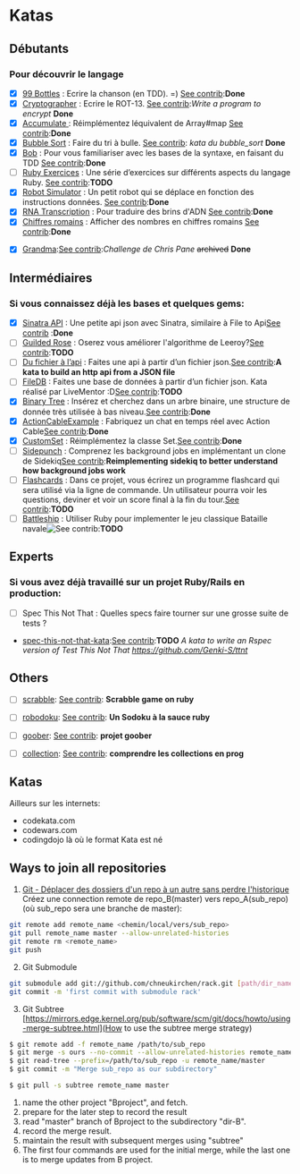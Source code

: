 # Katas

## Débutants

### Pour découvrir le langage
  + [x] [99 Bottles][beer-song] : Ecrire la chanson (en TDD). =) [See contrib](./katas/debutants/ruby-beer-song):__Done__
  + [x] [Cryptographer][cryptographer] : Ecrire le ROT-13. [See contrib](./katas/debutants/cryptographer):_Write a program to encrypt_  __Done__
  + [x] [Accumulate ][accumulate]: Réimplémentez léquivalent de Array#map [See contrib](./katas/debutants/ruby-accumulate):__Done__
  + [x] [Bubble Sort][bubble_sort] : Faire du tri à bulle. [See contrib](./katas/debutants/bubble_sort): _kata du bubble_sort_  __Done__
  + [x] [Bob][bob] : Pour vous familiariser avec les bases de la syntaxe, en faisant du TDD [See contrib](./katas/debutants/ruby-bob):__Done__
  + [ ] [Ruby Exercices][exercises] : Une série d’exercices sur différents aspects du langage Ruby. [See contrib](./katas/debutants/ruby-exercises):__TODO__
  + [x] [Robot Simulator][robot-simulator] : Un petit robot qui se déplace en fonction des instructions données. [See contrib](./katas/debutants/ruby-robot-simulator):__Done__
  + [x] [RNA Transcription][rna-transcription] : Pour traduire des brins d'ADN [See contrib](./katas/debutants/ruby-rna-transcription):__Done__
  + [x] [Chiffres romains][roman-numerals] : Afficher des nombres en chiffres romains [See contrib](./katas/debutants/ruby-roman-numerals):__Done__
  * [x] [Grandma][grandma]:[See contrib](./katas/debutants/grandma):_Challenge de Chris Pane_ ~~archived~~ __Done__


[beer-song]: https://github.com/ParisRubyWorkshop/ruby-beer-song.git
[cryptographer]: https://github.com/ParisRubyWorkshop/cryptographer.git
[accumulate]: https://github.com/fluency-in/ruby-accumulate.git
[bubble_sort]: https://github.com/ParisRubyWorkshop/bubble_sort.git
[bob]: https://github.com/ParisRubyWorkshop/ruby-bob.git
[exercises]: https://github.com/ParisRubyWorkshop/ruby-exercises.git
[robot-simulator]: https://github.com/ParisRubyWorkshop/ruby-robot-simulator.git
[rna-transcription]: https://github.com/fluency-in/ruby-rna-transcription.git
[roman-numerals]: https://github.com/fluency-in/ruby-roman-numerals.git
[grandma]: https://github.com/ParisRubyWorkshop/grandma.git


## Intermédiaires

### Si vous connaissez déjà les bases et quelques gems:
 + [x] [Sinatra API][sinatra-api] : Une petite api json avec Sinatra, similaire à File to Api[See contrib](./katas/intermediaires/sinatra-api) :__Done__
 + [ ] [Guilded Rose][guilded_rose] : Oserez vous améliorer l'algorithme de Leeroy?[See contrib](./katas/intermediaires/ruby_guilded_rose):__TODO__   
 + [ ] [Du fichier à l’api][file-to-api] : Faites une api à partir d’un fichier json.[See contrib](./katas/intermediaires/file-to-api-kata):__A kata to build an http api from a JSON file__
 + [ ] [FileDB][katas] : Faites une base de données à partir d’un fichier json. Kata réalisé par LiveMentor :D[See contrib](./katas/intermediaires/katas):__TODO__
 + [x] [Binary Tree][binary-search-tree] : Insérez et cherchez dans un arbre binaire, une structure de donnée très utilisée à bas niveau.[See contrib](./katas/intermediaires/ruby-binary-search-tree):__Done__
 + [x] [ActionCableExample][ction-cable] : Fabriquez un chat en temps réel avec Action Cable[See contrib](./katas/intermediaires/action-cable-example):__Done__
 + [x] [CustomSet][custom-set] : Réimplémentez la classe Set.[See contrib](./katas/intermediaires/ruby-custom-set):__Done__
 + [ ] [Sidepunch][sidepunch] : Comprenez les background jobs en implémentant un clone de Sidekiq[See contrib](./katas/intermediaires/sidepunch):__Reimplementing sidekiq to better understand how background jobs work__
 + [ ] [Flashcards][flashcards] : Dans ce projet, vous écrirez un programme flashcard qui sera utilisé via la ligne de commande. Un utilisateur pourra voir les questions, deviner et voir un score final à la fin du tour.[See contrib](./katas/intermediaires/flashcards):__TODO__
 + [ ] [Battleship][Battleship] : Utiliser Ruby pour implementer le jeu classique Bataille navale![See contrib](./katas/intermediaires/Battleship):__TODO__

 [sinatra-api]: https://github.com/ParisRubyWorkshop/sinatra-api.git
 [guilded_rose]: https://github.com/williampollet/ruby_guilded_rose.git
 [file-to-api]: https://github.com/ParisRubyWorkshop/file-to-api-kata.git
 [katas]: https://github.com/livementor/katas.git
 [binary-search-tree]: https://github.com/fluency-in/ruby-binary-search-tree.git
 [ction-cable]: https://github.com/ParisRubyWorkshop/action-cable-example.git
 [custom-set]: https://github.com/ParisRubyWorkshop/ruby-custom-set.git
 [sidepunch]: https://github.com/ParisRubyWorkshop/sidepunch.git
 [flashcards]: https://github.com/ParisRubyWorkshop/flashcards.git
 [Battleship]: https://github.com/ParisRubyWorkshop/Battleship.git

## Experts

### Si vous avez déjà travaillé sur un projet Ruby/Rails en production:
+ [ ] Spec This Not That : Quelles specs faire tourner sur une grosse suite de tests ?
 * [spec-this-not-that-kata](https://github.com/ParisRubyWorkshop/spec-this-not-that-kata.git):[See contrib](./katas/experts/spec-this-not-that-kata):__TODO__
    *A kata to write an Rspec version of Test This Not That https://github.com/Genki-S/ttnt*

## Others
 * [ ] [scrabble](https://github.com/ParisRubyWorkshop/scrabble.git): [See contrib](./katas/others/scrabble): __Scrabble game on ruby__   
 * [ ] [robodoku](https://github.com/ParisRubyWorkshop/robodoku.git): [See contrib](./katas/others/robodoku): __Un Sodoku à la sauce ruby__  
 * [ ] [goober](https://github.com/ParisRubyWorkshop/goober.git): [See contrib](./katas/others/goober): __projet goober__   
 * [ ] [collection](https://github.com/ParisRubyWorkshop/collection.git): [See contrib](./katas/others/collection): __comprendre les collections en prog__


## Katas
Ailleurs sur les internets:
- codekata.com
- codewars.com
- codingdojo là où le format Kata est né



<!-- git init

git remote add -f ruby-beer-song debutants/ruby-beer-song
git remote add -f cryptographer debutants/cryptographer
git remote add -f ruby-accumulate debutants/ruby-accumulate
git remote add -f bubble_sort debutants/bubble_sort
git remote add -f ruby-bob debutants/ruby-bob
git remote add -f ruby-exercises debutants/ruby-exercises
git remote add -f ruby-robot-simulator debutants/ruby-robot-simulator
git remote add -f ruby-rna-transcription debutants/ruby-rna-transcription
git remote add -f ruby-roman-numerals debutants/ruby-roman-numerals
git remote add -f grandma debutants/grandma

git remote add -f sinatra-api intermediaires/sinatra-api
git remote add -f ruby_guilded_rose intermediaires/ruby_guilded_rose
git remote add -f file-to-api-kata intermediaires/file-to-api-kata
git remote add -f katas intermediaires/katas
git remote add -f ruby-binary-search-tree intermediaires/ruby-binary-search-tree
git remote add -f action-cable-example intermediaires/action-cable-example
git remote add -f ruby-custom-set intermediaires/ruby-custom-set
git remote add -f sidepunch intermediaires/sidepunch
git remote add -f flashcards intermediaires/flashcards
git remote add -f Battleship intermediaires/Battleship

git remote add -f spec-this-not-that-kata experts/spec-this-not-that-kata

git remote add -f scrabble others/scrabble/
git remote add -f robodoku others/robodoku/
git remote add -f goober others/goober/
git remote add -f collection others/collection/



git merge -s ours --no-edit --allow-unrelated-histories ruby-beer-song/master
git merge -s ours --no-edit --allow-unrelated-histories cryptographer/master
git merge -s ours --no-edit --allow-unrelated-histories ruby-accumulate/master
git merge -s ours --no-edit --allow-unrelated-histories bubble_sort/master
git merge -s ours --no-edit --allow-unrelated-histories ruby-bob/master
git merge -s ours --no-edit --allow-unrelated-histories ruby-exercises/master
git merge -s ours --no-edit --allow-unrelated-histories ruby-robot-simulator/master
git merge -s ours --no-edit --allow-unrelated-histories ruby-rna-transcription/master
git merge -s ours --no-edit --allow-unrelated-histories ruby-roman-numerals/master
git merge -s ours --no-edit --allow-unrelated-histories grandma/master

git merge -s ours --no-edit --allow-unrelated-histories sinatra-api/master
git merge -s ours --no-edit --allow-unrelated-histories ruby_guilded_rose/master
git merge -s ours --no-edit --allow-unrelated-histories file-to-api-kata/master
git merge -s ours --no-edit --allow-unrelated-histories katas/master
git merge -s ours --no-edit --allow-unrelated-histories ruby-binary-search-tree/master
git merge -s ours --no-edit --allow-unrelated-histories action-cable-example/master
git merge -s ours --no-edit --allow-unrelated-histories ruby-custom-set/master
git merge -s ours --no-edit --allow-unrelated-histories sidepunch/master
git merge -s ours --no-edit --allow-unrelated-histories flashcards/master
git merge -s ours --no-edit --allow-unrelated-histories Battleship/master

git merge -s ours --no-edit --allow-unrelated-histories spec-this-not-that-kata/master

git merge -s ours --no-edit --allow-unrelated-histories scrabble/master
git merge -s ours --no-edit --allow-unrelated-histories robodoku/master
git merge -s ours --no-edit --allow-unrelated-histories goober/master
git merge -s ours --no-commit --allow-unrelated-histories collection/master



git read-tree --prefix=katas/debutants/ruby-beer-song -u ruby-beer-song/master
git read-tree --prefix=katas/debutants/cryptographer -u cryptographer/master
git read-tree --prefix=katas/debutants/ruby-accumulate -u ruby-accumulate/master
git read-tree --prefix=katas/debutants/bubble_sort -u bubble_sort/master
git read-tree --prefix=katas/debutants/ruby-bob -u ruby-bob/master
git read-tree --prefix=katas/debutants/ruby-exercises -u ruby-exercises/master
git read-tree --prefix=katas/debutants/ruby-robot-simulator -u ruby-robot-simulator/master
git read-tree --prefix=katas/debutants/ruby-rna-transcription -u ruby-rna-transcription/master
git read-tree --prefix=katas/debutants/ruby-roman-numerals -u ruby-roman-numerals/master
git read-tree --prefix=katas/debutants/grandma -u grandma/master

git read-tree --prefix=katas/intermediaires/sinatra-api -u sinatra-api/master
git read-tree --prefix=katas/intermediaires/ruby_guilded_rose -u ruby_guilded_rose/master
git read-tree --prefix=katas/intermediaires/file-to-api-kata -u file-to-api-kata/master
git read-tree --prefix=katas/intermediaires/katas -u katas/master
git read-tree --prefix=katas/intermediaires/ruby-binary-search-tree -u ruby-binary-search-tree/master
git read-tree --prefix=katas/intermediaires/action-cable-example -u action-cable-example/master
git read-tree --prefix=katas/intermediaires/ruby-custom-set -u ruby-custom-set/master
git read-tree --prefix=katas/intermediaires/sidepunch -u sidepunch/master
git read-tree --prefix=katas/intermediaires/flashcards -u flashcards/master
git read-tree --prefix=katas/intermediaires/Battleship -u Battleship/master

git read-tree --prefix=katas/experts/spec-this-not-that-kata -u spec-this-not-that-kata/master

git read-tree --prefix=katas/others/scrabble -u scrabble/master
git read-tree --prefix=katas/others/robodoku -u robodoku/master
git read-tree --prefix=katas/others/goober -u goober/master
git read-tree --prefix=katas/others/collection -u collection/master

git commit -m "Merge all sub_repositories as ours subdirectories"

git remote add origin https://github.com/souyahibou/katas-ruby-merged.git -->

## Ways to join all repositories
1. [Git - Déplacer des dossiers d'un repo à un autre sans perdre l'historique](https://dev.to/quangle/git---dplacer-des-dossiers-dun-repo--un-autre-sans-perdre-lhistorique-3kc4)
Créez une connection remote de repo_B(master) vers repo_A(sub_repo) (où sub_repo sera une branche de master):
  ```bash
  git remote add remote_name <chemin/local/vers/sub_repo>
  git pull remote_name master --allow-unrelated-histories
  git remote rm <remote_name>
  git push
  ```
2. Git Submodule
  ```bash
  git submodule add git://github.com/chneukirchen/rack.git [path/dir_name]
  git commit -m 'first commit with submodule rack'
  ```
3. Git Subtree
[https://mirrors.edge.kernel.org/pub/software/scm/git/docs/howto/using-merge-subtree.html](How to use the subtree merge strategy)
  ```bash
  $ git remote add -f remote_name /path/to/sub_repo                              <1>
  $ git merge -s ours --no-commit --allow-unrelated-histories remote_name/master <2>
  $ git read-tree --prefix=/path/to/sub_repo -u remote_name/master               <3>
  $ git commit -m "Merge sub_repo as our subdirectory"                           <4>

  $ git pull -s subtree remote_name master                                       <5>
  ```
  1. name the other project "Bproject", and fetch.
  2. prepare for the later step to record the result
  3. read "master" branch of Bproject to the subdirectory "dir-B".
  4. record the merge result.
  5. maintain the result with subsequent merges using "subtree"
  6. The first four commands are used for the initial merge, while the last one is to merge updates from B project.
